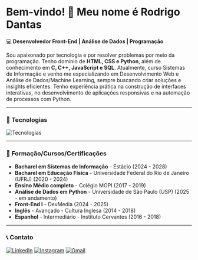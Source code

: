 # Bem-vindo! 👋 Meu nome é **Rodrigo Dantas**

💻 **Desenvolvedor Front-End | Análise de Dados | Programação**

Sou apaixonado por tecnologia e por resolver problemas por meio da programação. Tenho domínio de **HTML, CSS e Python**, além de conhecimento em **C, C++, JavaScript e SQL**. Atualmente, curso Sistemas de Informação e venho me especializando em Desenvolvimento Web e Análise de Dados/Machine Learning, sempre buscando criar soluções e insights eficientes. Tenho experiência prática na construção de interfaces interativas, no desenvolvimento de aplicações responsivas e na automação de processos com Python.

---

### 🚀 **Tecnologias**

![Tecnologias](https://skillicons.dev/icons?i=js,html,css,c,cpp,mysql,python,vscode)

---

### 📜 **Formação/Cursos/Certificações**

- **Bacharel em Sistemas de Informação** - Estácio (2024 - 2028)
- **Bacharel em Educação Física** - Universidade Federal do Rio de Janeiro (UFRJ) (2020 - 2024)
- **Ensino Médio completo** - Colégio MOPI (2017 - 2019)
- **Análise de Dados em Python** - Universidade de São Paulo (USP) (2025 - em andamento)
- **Front-End I** - DevMedia (2024 - 2025)
- **Inglês** - Avançado - Cultura Inglesa (2014 - 2018)
- **Espanhol** - Intermediário - Instituto Cervantes (2016 - 2018)

---

### 📞 **Contato**

[![LinkedIn](https://img.shields.io/badge/-LinkedIn-%230077B5?style=for-the-badge&logo=linkedin&logoColor=white)](https://www.linkedin.com/in/rodrigodantas1/)
[![Instagram](https://img.shields.io/badge/-Instagram-%23E4405F?style=for-the-badge&logo=instagram&logoColor=white)](https://www.instagram.com/oirod)
[![Gmail](https://img.shields.io/badge/-Gmail-%23333?style=for-the-badge&logo=gmail&logoColor=white)](mailto:rodrigocontatodantas@gmail.com)
